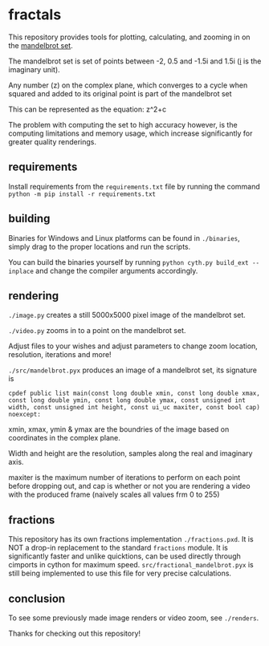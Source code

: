 # fractals

This repository provides tools for plotting, calculating, and zooming in on the [mandelbrot set](https://en.wikipedia.org/wiki/Mandelbrot_set).

The mandelbrot set is set of points between -2, 0.5 and -1.5i and 1.5i ([i](https://en.wikipedia.org/wiki/Imaginary_number) is the imaginary unit).

Any number (z) on the complex plane, which converges to a cycle when squared and added to its original point is part of the mandelbrot set

This can be represented as the equation: z^2+c

The problem with computing the set to high accuracy however, is the computing limitations and memory usage, which increase significantly for greater quality renderings.

## requirements

Install requirements from  the `requirements.txt` file by running the command `python -m pip install -r requirements.txt`

## building

Binaries for Windows and Linux platforms can be found in `./binaries`, simply drag to the proper locations and run the scripts.

You can build the binaries yourself by running `python cyth.py build_ext --inplace` and change the compiler arguments accordingly.

## rendering

`./image.py` creates a still 5000x5000 pixel image of the mandelbrot set.

`./video.py` zooms in to a point on the mandelbrot set.

Adjust files to your wishes and adjust parameters to change zoom location, resolution, iterations and more!

`./src/mandelbrot.pyx` produces an image of a mandelbrot set, its signature is 

`cpdef public list main(const long double xmin, const long double xmax, const long double ymin, const long double ymax, const unsigned int width, const unsigned int height, const ui_uc maxiter, const bool cap) noexcept:
`

xmin, xmax, ymin & ymax are the boundries of the image based on coordinates in the complex plane.

Width and height are the resolution, samples along the real and imaginary axis.

maxiter is the maximum number of iterations to perform on each point before dropping out, and cap is whether or not you are rendering a video with the produced frame (naively scales all values frm 0 to 255)

## fractions

This repository has its own fractions implementation `./fractions.pxd`. It is NOT a drop-in replacement to the standard `fractions` module. It is significantly faster and unlike quicktions, can be used directly through cimports in cython for maximum speed. `src/fractional_mandelbrot.pyx` is still being implemented to use this file for very precise calculations.

## conclusion

To see some previously made image renders or video zoom, see `./renders`.


Thanks for checking out this repository!
